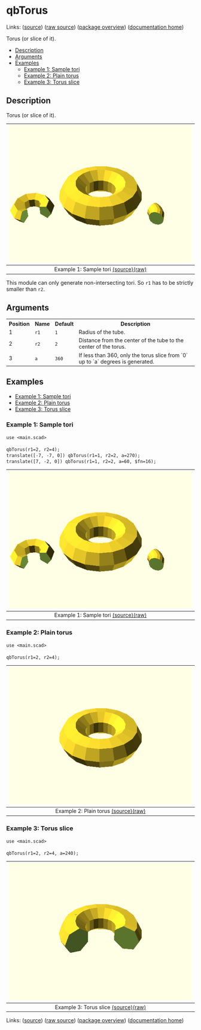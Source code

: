 # qbTorus

Links: ([source](https://github.com/little-blossom/openscad-qbase/blob/master/qbTorus.scad)) ([raw source](https://raw.githubusercontent.com/little-blossom/openscad-qbase/master/qbTorus.scad)) ([package overview](overview.md)) ([documentation home](../index.md))

Torus (or slice of it).

* [Description](#description)
* [Arguments](#arguments)
* [Examples](#examples)
  * [Example 1: Sample tori](#example-1-sample-tori)
  * [Example 2: Plain torus](#example-2-plain-torus)
  * [Example 3: Torus slice](#example-3-torus-slice)

## Description


Torus (or slice of it).

| [![summary-example](qbTorus.md-media/summary-example.png "summary-example")](https://github.com/little-blossom/openscad-qbase/blob/master/docs/generated/qbTorus.md-media/summary-example.png) |
| :---: |
|Example 1: Sample tori [(source)](https://github.com/little-blossom/openscad-qbase/blob/master/docs/generated/qbTorus.md-media/summary-example.scad)[(raw)](https://raw.githubusercontent.com/little-blossom/openscad-qbase/master/docs/generated/qbTorus.md-media/summary-example.scad)|



This module can only generate non-intersecting tori. So `r1` has to be strictly smaller than `r2`.


## Arguments

<table>
<tr><th>Position</th><th>Name</th><th>Default</th><th>Description</th></tr>
<tr><td>1</td><td><code>r1</code></td><td><code>1</code></td><td>Radius of the tube.</td></tr>
<tr><td>2</td><td><code>r2</code></td><td><code>2</code></td><td>Distance from the center of the tube to the center of the torus.</td></tr>
<tr><td>3</td><td><code>a</code></td><td><code>360</code></td><td>If less than 360, only the torus slice from `0` up to `a` degrees is generated.</td></tr>
</table>

## Examples

* [Example 1: Sample tori](#example-1-sample-tori)
* [Example 2: Plain torus](#example-2-plain-torus)
* [Example 3: Torus slice](#example-3-torus-slice)

### Example 1: Sample tori


```openscad
use <main.scad>

qbTorus(r1=2, r2=4);
translate([-7, -7, 0]) qbTorus(r1=1, r2=2, a=270);
translate([7, -2, 0]) qbTorus(r1=1, r2=2, a=60, $fn=16);
```
| [![summary-example](qbTorus.md-media/summary-example.png "summary-example")](https://github.com/little-blossom/openscad-qbase/blob/master/docs/generated/qbTorus.md-media/summary-example.png) |
| :---: |
|Example 1: Sample tori [(source)](https://github.com/little-blossom/openscad-qbase/blob/master/docs/generated/qbTorus.md-media/summary-example.scad)[(raw)](https://raw.githubusercontent.com/little-blossom/openscad-qbase/master/docs/generated/qbTorus.md-media/summary-example.scad)|


### Example 2: Plain torus


```openscad
use <main.scad>

qbTorus(r1=2, r2=4);
```
| [![openscad-2](qbTorus.md-media/openscad-2.png "openscad-2")](https://github.com/little-blossom/openscad-qbase/blob/master/docs/generated/qbTorus.md-media/openscad-2.png) |
| :---: |
|Example 2: Plain torus [(source)](https://github.com/little-blossom/openscad-qbase/blob/master/docs/generated/qbTorus.md-media/openscad-2.scad)[(raw)](https://raw.githubusercontent.com/little-blossom/openscad-qbase/master/docs/generated/qbTorus.md-media/openscad-2.scad)|


### Example 3: Torus slice


```openscad
use <main.scad>

qbTorus(r1=2, r2=4, a=240);
```
| [![openscad-3](qbTorus.md-media/openscad-3.png "openscad-3")](https://github.com/little-blossom/openscad-qbase/blob/master/docs/generated/qbTorus.md-media/openscad-3.png) |
| :---: |
|Example 3: Torus slice [(source)](https://github.com/little-blossom/openscad-qbase/blob/master/docs/generated/qbTorus.md-media/openscad-3.scad)[(raw)](https://raw.githubusercontent.com/little-blossom/openscad-qbase/master/docs/generated/qbTorus.md-media/openscad-3.scad)|


Links: ([source](https://github.com/little-blossom/openscad-qbase/blob/master/qbTorus.scad)) ([raw source](https://raw.githubusercontent.com/little-blossom/openscad-qbase/master/qbTorus.scad)) ([package overview](overview.md)) ([documentation home](../index.md))
